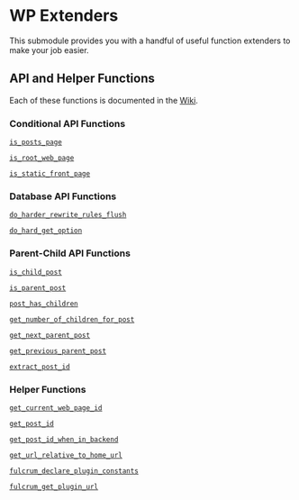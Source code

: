 # WP Extenders

This submodule provides you with a handful of useful function extenders to make your job easier.
  
## API and Helper Functions

Each of these functions is documented in the [Wiki](https://github.com/wpfulcrum/extender/wiki/WP-Functionality).

### Conditional API Functions

[`is_posts_page`](https://github.com/wpfulcrum/extender/wiki/is_posts_page)
    
[`is_root_web_page`](https://github.com/wpfulcrum/extender/wiki/is_root_web_page)
    
[`is_static_front_page`](https://github.com/wpfulcrum/extender/wiki/is_static_front_page)

### Database API Functions

[`do_harder_rewrite_rules_flush`](https://github.com/wpfulcrum/extender/wiki/do_harder_rewrite_rules_flush)
    
[`do_hard_get_option`](https://github.com/wpfulcrum/extender/wiki/do_hard_get_option)
    
### Parent-Child API Functions    
    
[`is_child_post`](https://github.com/wpfulcrum/extender/wiki/is_child_post)
    
[`is_parent_post`](https://github.com/wpfulcrum/extender/wiki/is_parent_post)
    
[`post_has_children`](https://github.com/wpfulcrum/extender/wiki/post_has_children)
    
[`get_number_of_children_for_post`](https://github.com/wpfulcrum/extender/wiki/get_number_of_children_for_post)
    
[`get_next_parent_post`](https://github.com/wpfulcrum/extender/wiki/get_next_parent_post)
    
[`get_previous_parent_post`](https://github.com/wpfulcrum/extender/wiki/get_previous_parent_post)

[`extract_post_id`](https://github.com/wpfulcrum/extender/wiki/extract_post_id)

### Helper Functions

[`get_current_web_page_id`](https://github.com/wpfulcrum/extender/wiki/get_current_web_page_id)

[`get_post_id`](https://github.com/wpfulcrum/extender/wiki/get_post_id)

[`get_post_id_when_in_backend`](https://github.com/wpfulcrum/extender/wiki/get_post_id_when_in_backend)
     
[`get_url_relative_to_home_url`](https://github.com/wpfulcrum/extender/wiki/get_url_relative_to_home_url) 
     
[`fulcrum_declare_plugin_constants`](https://github.com/wpfulcrum/extender/wiki/fulcrum_declare_plugin_constants)
    
[`fulcrum_get_plugin_url`](https://github.com/wpfulcrum/extender/wiki/fulcrum_get_plugin_url)
